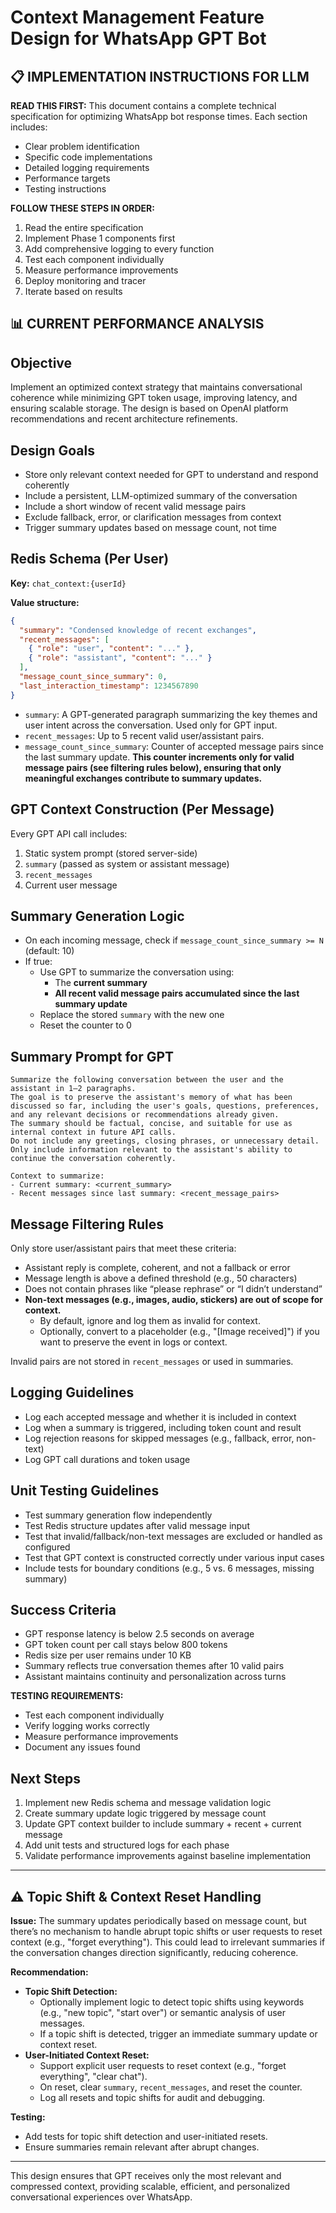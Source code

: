 # Context Management Feature Design for WhatsApp GPT Bot

## 📋 **IMPLEMENTATION INSTRUCTIONS FOR LLM**

**READ THIS FIRST:** This document contains a complete technical specification for optimizing WhatsApp bot response times. Each section includes:
- Clear problem identification
- Specific code implementations
- Detailed logging requirements
- Performance targets
- Testing instructions

**FOLLOW THESE STEPS IN ORDER:**
1. Read the entire specification
2. Implement Phase 1 components first
3. Add comprehensive logging to every function
4. Test each component individually
5. Measure performance improvements
6. Deploy monitoring and tracer
7. Iterate based on results

## 📊 **CURRENT PERFORMANCE ANALYSIS**

## Objective

Implement an optimized context strategy that maintains conversational coherence while minimizing GPT token usage, improving latency, and ensuring scalable storage. The design is based on OpenAI platform recommendations and recent architecture refinements.

## Design Goals

- Store only relevant context needed for GPT to understand and respond coherently
- Include a persistent, LLM-optimized summary of the conversation
- Include a short window of recent valid message pairs
- Exclude fallback, error, or clarification messages from context
- Trigger summary updates based on message count, not time

## Redis Schema (Per User)

**Key:** `chat_context:{userId}`

**Value structure:**

```json
{
  "summary": "Condensed knowledge of recent exchanges",
  "recent_messages": [
    { "role": "user", "content": "..." },
    { "role": "assistant", "content": "..." }
  ],
  "message_count_since_summary": 0,
  "last_interaction_timestamp": 1234567890
}
```

- `summary`: A GPT-generated paragraph summarizing the key themes and user intent across the conversation. Used only for GPT input.
- `recent_messages`: Up to 5 recent valid user/assistant pairs.
- `message_count_since_summary`: Counter of accepted message pairs since the last summary update. **This counter increments only for valid message pairs (see filtering rules below), ensuring that only meaningful exchanges contribute to summary updates.**

## GPT Context Construction (Per Message)

Every GPT API call includes:

1. Static system prompt (stored server-side)
2. `summary` (passed as system or assistant message)
3. `recent_messages`
4. Current user message

## Summary Generation Logic

- On each incoming message, check if `message_count_since_summary >= N` (default: 10)
- If true:
  - Use GPT to summarize the conversation using:
    - The **current summary**
    - **All recent valid message pairs accumulated since the last summary update**
  - Replace the stored `summary` with the new one
  - Reset the counter to 0

## Summary Prompt for GPT

```
Summarize the following conversation between the user and the assistant in 1–2 paragraphs.
The goal is to preserve the assistant's memory of what has been discussed so far, including the user's goals, questions, preferences, and any relevant decisions or recommendations already given.
The summary should be factual, concise, and suitable for use as internal context in future API calls.
Do not include any greetings, closing phrases, or unnecessary detail. Only include information relevant to the assistant's ability to continue the conversation coherently.

Context to summarize:
- Current summary: <current_summary>
- Recent messages since last summary: <recent_message_pairs>
```

## Message Filtering Rules

Only store user/assistant pairs that meet these criteria:

- Assistant reply is complete, coherent, and not a fallback or error
- Message length is above a defined threshold (e.g., 50 characters)
- Does not contain phrases like “please rephrase” or “I didn’t understand”
- **Non-text messages (e.g., images, audio, stickers) are out of scope for context.**
  - By default, ignore and log them as invalid for context.
  - Optionally, convert to a placeholder (e.g., "[Image received]") if you want to preserve the event in logs or context.

Invalid pairs are not stored in `recent_messages` or used in summaries.

## Logging Guidelines

- Log each accepted message and whether it is included in context
- Log when a summary is triggered, including token count and result
- Log rejection reasons for skipped messages (e.g., fallback, error, non-text)
- Log GPT call durations and token usage

## Unit Testing Guidelines

- Test summary generation flow independently
- Test Redis structure updates after valid message input
- Test that invalid/fallback/non-text messages are excluded or handled as configured
- Test that GPT context is constructed correctly under various input cases
- Include tests for boundary conditions (e.g., 5 vs. 6 messages, missing summary)

## Success Criteria

- GPT response latency is below 2.5 seconds on average
- GPT token count per call stays below 800 tokens
- Redis size per user remains under 10 KB
- Summary reflects true conversation themes after 10 valid pairs
- Assistant maintains continuity and personalization across turns

**TESTING REQUIREMENTS:**
- Test each component individually
- Verify logging works correctly
- Measure performance improvements
- Document any issues found

## Next Steps

1. Implement new Redis schema and message validation logic
2. Create summary update logic triggered by message count
3. Update GPT context builder to include summary + recent + current message
4. Add unit tests and structured logs for each phase
5. Validate performance improvements against baseline implementation

---

## ⚠️ Topic Shift & Context Reset Handling

**Issue:** The summary updates periodically based on message count, but there’s no mechanism to handle abrupt topic shifts or user requests to reset context (e.g., "forget everything"). This could lead to irrelevant summaries if the conversation changes direction significantly, reducing coherence.

**Recommendation:**
- **Topic Shift Detection:**
  - Optionally implement logic to detect topic shifts using keywords (e.g., "new topic", "start over") or semantic analysis of user messages.
  - If a topic shift is detected, trigger an immediate summary update or context reset.
- **User-Initiated Context Reset:**
  - Support explicit user requests to reset context (e.g., "forget everything", "clear chat").
  - On reset, clear `summary`, `recent_messages`, and reset the counter.
  - Log all resets and topic shifts for audit and debugging.

**Testing:**
- Add tests for topic shift detection and user-initiated resets.
- Ensure summaries remain relevant after abrupt changes.

---

This design ensures that GPT receives only the most relevant and compressed context, providing scalable, efficient, and personalized conversational experiences over WhatsApp. 